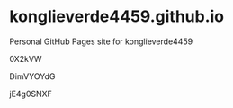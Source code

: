 # konglieverde4459.github.io
Personal GitHub Pages site for konglieverde4459












































0X2kVW


DimVYOYdG

jE4g0SNXF
